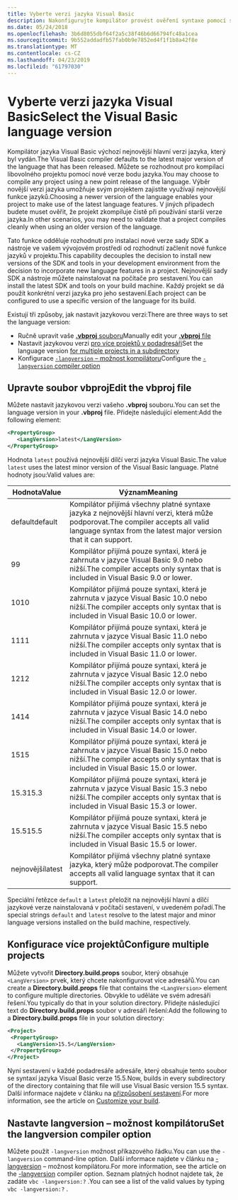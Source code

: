 ```yaml
---
title: Vyberte verzi jazyka Visual Basic
description: Nakonfigurujte kompilátor provést ověření syntaxe pomocí specifické verzi kompilátoru.
ms.date: 05/24/2018
ms.openlocfilehash: 3b6d8055dbf64f2a5c38f46b6d66794fc48a1cea
ms.sourcegitcommit: 9b552addadfb57fab0b9e7852ed4f1f1b8a42f8e
ms.translationtype: MT
ms.contentlocale: cs-CZ
ms.lasthandoff: 04/23/2019
ms.locfileid: "61797030"
---
```

# <a name="select-the-visual-basic-language-version"></a><span data-ttu-id="b484c-103">Vyberte verzi jazyka Visual Basic</span><span class="sxs-lookup"><span data-stu-id="b484c-103">Select the Visual Basic language version</span></span>

<span data-ttu-id="b484c-104">Kompilátor jazyka Visual Basic výchozí nejnovější hlavní verzi jazyka, který byl vydán.</span><span class="sxs-lookup"><span data-stu-id="b484c-104">The Visual Basic compiler defaults to the latest major version of the language that has been released.</span></span> <span data-ttu-id="b484c-105">Můžete se rozhodnout pro kompilaci libovolného projektu pomocí nové verze bodu jazyka.</span><span class="sxs-lookup"><span data-stu-id="b484c-105">You may choose to compile any project using a new point release of the language.</span></span> <span data-ttu-id="b484c-106">Výběr novější verzi jazyka umožňuje svým projektem zajistíte využívají nejnovější funkce jazyků.</span><span class="sxs-lookup"><span data-stu-id="b484c-106">Choosing a newer version of the language enables your project to make use of the latest language features.</span></span> <span data-ttu-id="b484c-107">V jiných případech budete muset ověřit, že projekt zkompiluje čistě při používání starší verze jazyka.</span><span class="sxs-lookup"><span data-stu-id="b484c-107">In other scenarios, you may need to validate that a project compiles cleanly when using an older version of the language.</span></span>

<span data-ttu-id="b484c-108">Tato funkce odděluje rozhodnutí pro instalaci nové verze sady SDK a nástroje ve vašem vývojovém prostředí od rozhodnutí začlenit nové funkce jazyků v projektu.</span><span class="sxs-lookup"><span data-stu-id="b484c-108">This capability decouples the decision to install new versions of the SDK and tools in your development environment from the decision to incorporate new language features in a project.</span></span> <span data-ttu-id="b484c-109">Nejnovější sady SDK a nástroje můžete nainstalovat na počítače pro sestavení.</span><span class="sxs-lookup"><span data-stu-id="b484c-109">You can install the latest SDK and tools on your build machine.</span></span> <span data-ttu-id="b484c-110">Každý projekt se dá použít konkrétní verzi jazyka pro jeho sestavení.</span><span class="sxs-lookup"><span data-stu-id="b484c-110">Each project can be configured to use a specific version of the language for its build.</span></span>

<span data-ttu-id="b484c-111">Existují tři způsoby, jak nastavit jazykovou verzi:</span><span class="sxs-lookup"><span data-stu-id="b484c-111">There are three ways to set the language version:</span></span>

- <span data-ttu-id="b484c-112">Ručně upravit vaše [ **.vbproj** souboru](#edit-the-vbproj-file)</span><span class="sxs-lookup"><span data-stu-id="b484c-112">Manually edit your [**.vbproj** file](#edit-the-vbproj-file)</span></span>
- <span data-ttu-id="b484c-113">Nastavit jazykovou verzi [pro více projektů v podadresáři](#configure-multiple-projects)</span><span class="sxs-lookup"><span data-stu-id="b484c-113">Set the language version [for multiple projects in a subdirectory](#configure-multiple-projects)</span></span>
- <span data-ttu-id="b484c-114">Konfigurace [ `-langversion` – možnost kompilátoru](#set-the-langversion-compiler-option)</span><span class="sxs-lookup"><span data-stu-id="b484c-114">Configure the [`-langversion` compiler option](#set-the-langversion-compiler-option)</span></span>

## <a name="edit-the-vbproj-file"></a><span data-ttu-id="b484c-115">Upravte soubor vbproj</span><span class="sxs-lookup"><span data-stu-id="b484c-115">Edit the vbproj file</span></span>

<span data-ttu-id="b484c-116">Můžete nastavit jazykovou verzi vašeho **.vbproj** souboru.</span><span class="sxs-lookup"><span data-stu-id="b484c-116">You can set the language version in your **.vbproj** file.</span></span> <span data-ttu-id="b484c-117">Přidejte následující element:</span><span class="sxs-lookup"><span data-stu-id="b484c-117">Add the following element:</span></span>

```xml
<PropertyGroup>
   <LangVersion>latest</LangVersion>
</PropertyGroup>
```

<span data-ttu-id="b484c-118">Hodnota `latest` používá nejnovější dílčí verzi jazyka Visual Basic.</span><span class="sxs-lookup"><span data-stu-id="b484c-118">The value `latest` uses the latest minor version of the Visual Basic language.</span></span> <span data-ttu-id="b484c-119">Platné hodnoty jsou:</span><span class="sxs-lookup"><span data-stu-id="b484c-119">Valid values are:</span></span>

|<span data-ttu-id="b484c-120">Hodnota</span><span class="sxs-lookup"><span data-stu-id="b484c-120">Value</span></span>|<span data-ttu-id="b484c-121">Význam</span><span class="sxs-lookup"><span data-stu-id="b484c-121">Meaning</span></span>|
|------------|-------------|
|<span data-ttu-id="b484c-122">default</span><span class="sxs-lookup"><span data-stu-id="b484c-122">default</span></span>|<span data-ttu-id="b484c-123">Kompilátor přijímá všechny platné syntaxe jazyka z nejnovější hlavní verzi, která může podporovat.</span><span class="sxs-lookup"><span data-stu-id="b484c-123">The compiler accepts all valid language syntax from the latest major version that it can support.</span></span>|
|<span data-ttu-id="b484c-124">9</span><span class="sxs-lookup"><span data-stu-id="b484c-124">9</span></span>|<span data-ttu-id="b484c-125">Kompilátor přijímá pouze syntaxi, která je zahrnuta v jazyce Visual Basic 9.0 nebo nižší.</span><span class="sxs-lookup"><span data-stu-id="b484c-125">The compiler accepts only syntax that is included in Visual Basic 9.0 or lower.</span></span>|
|<span data-ttu-id="b484c-126">10</span><span class="sxs-lookup"><span data-stu-id="b484c-126">10</span></span>|<span data-ttu-id="b484c-127">Kompilátor přijímá pouze syntaxi, která je zahrnuta v jazyce Visual Basic 10.0 nebo nižší.</span><span class="sxs-lookup"><span data-stu-id="b484c-127">The compiler accepts only syntax that is included in Visual Basic 10.0 or lower.</span></span>|
|<span data-ttu-id="b484c-128">11</span><span class="sxs-lookup"><span data-stu-id="b484c-128">11</span></span>|<span data-ttu-id="b484c-129">Kompilátor přijímá pouze syntaxi, která je zahrnuta v jazyce Visual Basic 11.0 nebo nižší.</span><span class="sxs-lookup"><span data-stu-id="b484c-129">The compiler accepts only syntax that is included in Visual Basic 11.0 or lower.</span></span>|
|<span data-ttu-id="b484c-130">12</span><span class="sxs-lookup"><span data-stu-id="b484c-130">12</span></span>|<span data-ttu-id="b484c-131">Kompilátor přijímá pouze syntaxi, která je zahrnuta v jazyce Visual Basic 12.0 nebo nižší.</span><span class="sxs-lookup"><span data-stu-id="b484c-131">The compiler accepts only syntax that is included in Visual Basic 12.0 or lower.</span></span>|
|<span data-ttu-id="b484c-132">14</span><span class="sxs-lookup"><span data-stu-id="b484c-132">14</span></span>|<span data-ttu-id="b484c-133">Kompilátor přijímá pouze syntaxi, která je zahrnuta v jazyce Visual Basic 14.0 nebo nižší.</span><span class="sxs-lookup"><span data-stu-id="b484c-133">The compiler accepts only syntax that is included in Visual Basic 14.0 or lower.</span></span>|
|<span data-ttu-id="b484c-134">15</span><span class="sxs-lookup"><span data-stu-id="b484c-134">15</span></span>|<span data-ttu-id="b484c-135">Kompilátor přijímá pouze syntaxi, která je zahrnuta v jazyce Visual Basic 15.0 nebo nižší.</span><span class="sxs-lookup"><span data-stu-id="b484c-135">The compiler accepts only syntax that is included in Visual Basic 15.0 or lower.</span></span>|
|<span data-ttu-id="b484c-136">15.3</span><span class="sxs-lookup"><span data-stu-id="b484c-136">15.3</span></span>|<span data-ttu-id="b484c-137">Kompilátor přijímá pouze syntaxi, která je zahrnuta v jazyce Visual Basic 15.3 nebo nižší.</span><span class="sxs-lookup"><span data-stu-id="b484c-137">The compiler accepts only syntax that is included in Visual Basic 15.3 or lower.</span></span>|
|<span data-ttu-id="b484c-138">15.5</span><span class="sxs-lookup"><span data-stu-id="b484c-138">15.5</span></span>|<span data-ttu-id="b484c-139">Kompilátor přijímá pouze syntaxi, která je zahrnuta v jazyce Visual Basic 15.5 nebo nižší.</span><span class="sxs-lookup"><span data-stu-id="b484c-139">The compiler accepts only syntax that is included in Visual Basic 15.5 or lower.</span></span>|
|<span data-ttu-id="b484c-140">nejnovější</span><span class="sxs-lookup"><span data-stu-id="b484c-140">latest</span></span>|<span data-ttu-id="b484c-141">Kompilátor přijímá všechny platné syntaxe jazyka, který může podporovat.</span><span class="sxs-lookup"><span data-stu-id="b484c-141">The compiler accepts all valid language syntax that it can support.</span></span>|

<span data-ttu-id="b484c-142">Speciální řetězce `default` a `latest` přeložit na nejnovější hlavní a dílčí jazykové verze nainstalovaná v počítači sestavení, v uvedeném pořadí.</span><span class="sxs-lookup"><span data-stu-id="b484c-142">The special strings `default` and `latest` resolve to the latest major and minor language versions installed on the build machine, respectively.</span></span>

## <a name="configure-multiple-projects"></a><span data-ttu-id="b484c-143">Konfigurace více projektů</span><span class="sxs-lookup"><span data-stu-id="b484c-143">Configure multiple projects</span></span>

<span data-ttu-id="b484c-144">Můžete vytvořit **Directory.build.props** soubor, který obsahuje `<LangVersion>` prvek, který chcete nakonfigurovat více adresářů.</span><span class="sxs-lookup"><span data-stu-id="b484c-144">You can create a **Directory.build.props** file that contains the `<LangVersion>` element to configure multiple directories.</span></span> <span data-ttu-id="b484c-145">Obvykle to uděláte ve svém adresáři řešení.</span><span class="sxs-lookup"><span data-stu-id="b484c-145">You typically do that in your solution directory.</span></span> <span data-ttu-id="b484c-146">Přidejte následující text do **Directory.build.props** soubor v adresáři řešení:</span><span class="sxs-lookup"><span data-stu-id="b484c-146">Add the following to a **Directory.build.props** file in your solution directory:</span></span>

```xml
<Project>
 <PropertyGroup>
   <LangVersion>15.5</LangVersion>
 </PropertyGroup>
</Project>
```

<span data-ttu-id="b484c-147">Nyní sestavení v každé podadresáře adresáře, který obsahuje tento soubor se syntaxí jazyka Visual Basic verze 15.5.</span><span class="sxs-lookup"><span data-stu-id="b484c-147">Now, builds in every subdirectory of the directory containing that file will use Visual Basic version 15.5 syntax.</span></span> <span data-ttu-id="b484c-148">Další informace najdete v článku na [přizpůsobení sestavení](/visualstudio/msbuild/customize-your-build).</span><span class="sxs-lookup"><span data-stu-id="b484c-148">For more information, see the article on [Customize your build](/visualstudio/msbuild/customize-your-build).</span></span>

## <a name="set-the-langversion-compiler-option"></a><span data-ttu-id="b484c-149">Nastavte langversion – možnost kompilátoru</span><span class="sxs-lookup"><span data-stu-id="b484c-149">Set the langversion compiler option</span></span>

<span data-ttu-id="b484c-150">Můžete použít `-langversion` možnost příkazového řádku.</span><span class="sxs-lookup"><span data-stu-id="b484c-150">You can use the `-langversion` command-line option.</span></span> <span data-ttu-id="b484c-151">Další informace najdete v článku na [- langversion](../reference/command-line-compiler/langversion.md) – možnost kompilátoru.</span><span class="sxs-lookup"><span data-stu-id="b484c-151">For more information, see the article on the [-langversion](../reference/command-line-compiler/langversion.md) compiler option.</span></span> <span data-ttu-id="b484c-152">Seznam platných hodnot najdete tak, že zadáte `vbc -langversion:?` .</span><span class="sxs-lookup"><span data-stu-id="b484c-152">You can see a list of the valid values by typing  `vbc -langversion:?` .</span></span>
